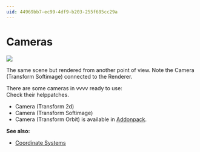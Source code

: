 ```yaml
---
uid: 44969bb7-ec99-4df9-b203-255f695cc29a
---
```


# Cameras


![](~/img/Basics-Camera.png "")   



The same scene but rendered from another point of view. Note the <span class="node">Camera (Transform Softimage)</span> connected to the Renderer.  

There are some cameras in vvvv ready to use:  
Check their helppatches.  

* <span class="node">Camera (Transform 2d)</span>  
* <span class="node">Camera (Transform Softimage)</span>  
* <span class="node">Camera (Transform Orbit)</span> is available in [Addonpack](https://vvvv.org/downloads).  

**See also:**  
* [Coordinate Systems](xref:34eae516-0b9b-4f8a-879e-52ed652c755b)  



